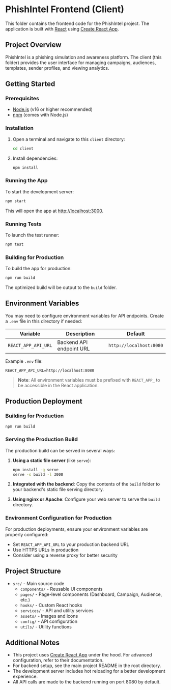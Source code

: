 # PhishIntel Frontend (Client)

This folder contains the frontend code for the PhishIntel project. The application is built with [React](https://reactjs.org/) using [Create React App](https://create-react-app.dev/).

## Project Overview

PhishIntel is a phishing simulation and awareness platform. The client (this folder) provides the user interface for managing campaigns, audiences, templates, sender profiles, and viewing analytics.

## Getting Started

### Prerequisites
- [Node.js](https://nodejs.org/) (v16 or higher recommended)
- [npm](https://www.npmjs.com/) (comes with Node.js)

### Installation
1. Open a terminal and navigate to this `client` directory:
   ```bash
   cd client
   ```
2. Install dependencies:
   ```bash
   npm install
   ```

### Running the App
To start the development server:
```bash
npm start
```
This will open the app at [http://localhost:3000](http://localhost:3000).

### Running Tests
To launch the test runner:
```bash
npm test
```

### Building for Production
To build the app for production:
```bash
npm run build
```
The optimized build will be output to the `build` folder.

## Environment Variables
You may need to configure environment variables for API endpoints. Create a `.env` file in this directory if needed:

| Variable              | Description                                    | Default                    |
|-----------------------|------------------------------------------------|----------------------------|
| `REACT_APP_API_URL`  | Backend API endpoint URL                       | `http://localhost:8080`   |

Example `.env` file:
```env
REACT_APP_API_URL=http://localhost:8080
```

> **Note**: All environment variables must be prefixed with `REACT_APP_` to be accessible in the React application.

## Production Deployment

### Building for Production
```bash
npm run build
```

### Serving the Production Build
The production build can be served in several ways:

1. **Using a static file server** (like `serve`):
   ```bash
   npm install -g serve
   serve -s build -l 3000
   ```

2. **Integrated with the backend**: Copy the contents of the `build` folder to your backend's static file serving directory.

3. **Using nginx or Apache**: Configure your web server to serve the `build` directory.

### Environment Configuration for Production
For production deployments, ensure your environment variables are properly configured:
- Set `REACT_APP_API_URL` to your production backend URL
- Use HTTPS URLs in production
- Consider using a reverse proxy for better security

## Project Structure
- `src/` - Main source code
  - `components/` - Reusable UI components
  - `pages/` - Page-level components (Dashboard, Campaign, Audience, etc.)
  - `hooks/` - Custom React hooks
  - `services/` - API and utility services
  - `assets/` - Images and icons
  - `config/` - API configuration
  - `utils/` - Utility functions

## Additional Notes
- This project uses [Create React App](https://create-react-app.dev/) under the hood. For advanced configuration, refer to their documentation.
- For backend setup, see the main project README in the root directory.
- The development server includes hot reloading for a better development experience.
- All API calls are made to the backend running on port 8080 by default.
